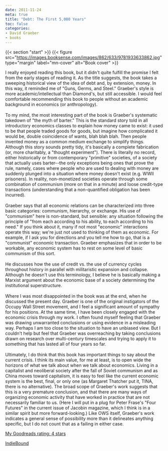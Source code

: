 ```yaml
---
date: 2011-11-24
meta: true
title: "Debt: The First 5,000 Years"
toc: false
categories:
- David Graeber
- books
---
```


{{< section "start" >}}
{{< figure src="https://images.booksense.com/images/862/633/9781933633862.jpg" type="margin" label="mn-cover" alt="Book cover" >}}

I really enjoyed reading this book, but it didn't quite fulfill the promise I felt from the early stages of reading it. As the title suggests, the book takes a sweeping historical view of the idea of debt and, by extension, money. In this way, it reminded me of "Guns, Germs, and Steel." Graeber's style is more academic/intellectual than Diamond's, but still accessible. I would feel comfortable recommending this book to people without an academic background in economics (or anthropology).<br /><br />To my mind, the most interesting part of the book is Graeber's systematic takedown of "the myth of barter." This is the standard story told in all introductory economics classes to explain how money came to exist: it used to be that people traded goods for goods, but imagine how complicated it would be, double coincidence of wants, blah blah blah. Then people invented money as a common medium exchange to simplify things. Although this story sounds pretty tidy, it's basically a complete fabrication (or, more charitably, a "thought experiment"). There is literally no record, either historically or from contemporary "primitive" societies, of a society that actually uses barter--the only exceptions being ones that prove the rule, namely, cases where people who are used to dealing with money are suddenly plunged into a situation where money doesn't exist (e.g. WWII prisoners). In reality, non-monetized societies operate through some combination of communism (more on that in a minute) and loose credit-type transactions (understanding that a non-quantified obligation has been incurred).<br /><br />Graeber says that all economic relations can be characterized into three basic categories: communism, hierarchy, or exchange. His use of "communism" here is non-standard, but sensible: any situation following the principle of "from each according to his ability, to each according to his need." If you think about it, many if not most "economic" interactions operate this way; we're just not used to thinking of them as economic. For example, if I ask you for directions and you tell me how to go, that is a "communist" economic transaction. Graeber emphasizes that in order to be workable, any economic system has to rest on some level of basic communism of this sort.<br /><br />He discusses how the use of credit vs. the use of currency cycles throughout history in parallel with militaristic expansion and collapse. Although he doesn't use this terminology, I believe he is basically making a Marxist argument about the economic base of a society determining the institutional superstructure.<br /><br />Where I was most disappointed in the book was at the end, when he discussed the present day. Graeber is one of the original instigators of the Occupy Wall Street movement, and I feel a significant amount of sympathy for his positions. At the same time, I have been closely engaged with the economic crisis through my work. I often found myself feeling that Graeber was drawing unwarranted conclusions or using evidence in a misleading way. Perhaps I am too close to the situation to have an unbiased view. But I couldn't help but feel that Graeber was overreaching by taking conclusions drawn on research over multi-century timescales and trying to apply it to something that has lasted all of four years so far.<br /><br />Ultimately, I do think that this book has important things to say about the current crisis. I think its main value, for me at least, is to open wide the horizons of what we talk about when we talk about economics. Living in a capitalist and neoliberal society after the fall of Soviet communism and as China moves toward capitalism, it is easy to feel like the current economic system is the best, final, or only one (as Margaret Thatcher put it, TINA, there is no alternative). The broad scope of Graeber's work suggests that this is a very premature conclusion, and that there are many ways of organizing economic activity that have worked in practice that are not necessarily familiar to us. (Here I will put in a plug for Peter Frase's "Four Futures" in the current issue of Jacobin magazine, which I think is in a similar spirit but more forward-looking.) Like OWS itself, Graeber's work indicates a general sense of possibility more than it delineates anything specific, but I do not count that as a failing in either case.

[My Goodreads rating: 4 stars](https://www.goodreads.com/review/show/228684578)  

[IndieBound](https://www.indiebound.org/book/9781933633862)
